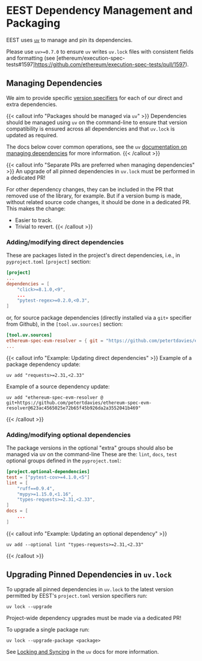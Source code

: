 # EEST Dependency Management and Packaging

EEST uses [`uv`](https://docs.astral.sh/uv/) to manage and pin its dependencies.

Please use `uv>=0.7.0` to ensure `uv` writes `uv.lock` files with consistent fields and formatting (see [ethereum/execution-spec-tests#1597]https://github.com/ethereum/execution-spec-tests/pull/1597).

## Managing Dependencies

We aim to provide specific [version specifiers](https://peps.python.org/pep-0440/#version-specifiers) for each of our direct and extra dependencies.

{{< callout info "Packages should be managed via `uv`" >}}
Dependencies should be managed using `uv` on the command-line to ensure that version compatibility is ensured across all dependencies and that `uv.lock` is updated as required.

The docs below cover common operations, see the `uv` [documentation on managing dependencies](https://docs.astral.sh/uv/concepts/projects/dependencies/#multiple-sources) for more information.
{{< /callout >}}

{{< callout info "Separate PRs are preferred when managing dependencies" >}}
An upgrade of all pinned dependencies in `uv.lock` must be performed in a dedicated PR!

For other dependency changes, they can be included in the PR that removed use of the library, for example. But if a version bump is made, without related source code changes, it should be done in a dedicated PR. This makes the change:

- Easier to track.
- Trivial to revert.
{{< /callout >}}

### Adding/modifying direct dependencies

These are packages listed in the project's direct dependencies, i.e., in `pyproject.toml` `[project]` section:

```toml
[project]
...
dependencies = [
    "click>=8.1.0,<9",
    ...
    "pytest-regex>=0.2.0,<0.3",
]
```

or, for source package dependencies (directly installed via a `git+` specifier from Github), in the `[tool.uv.sources]` section:

```toml
[tool.uv.sources]
ethereum-spec-evm-resolver = { git = "https://github.com/petertdavies/ethereum-spec-evm-resolver", rev = \
...
```

{{< callout info "Example: Updating direct dependencies" >}}
Example of a package dependency update:
```console
uv add "requests>=2.31,<2.33"
```

Example of a source dependency update:
```console
uv add "ethereum-spec-evm-resolver @ git+https://github.com/petertdavies/ethereum-spec-evm-resolver@623ac4565025e72b65f45b926da2a3552041b469"
```
{{< /callout >}}

### Adding/modifying optional dependencies

The package versions in the optional "extra" groups should also be managed via uv on the command-line These are the: `lint`, `docs`, `test` optional groups defined in the `pyproject.toml`:

```toml
[project.optional-dependencies]
test = ["pytest-cov>=4.1.0,<5"]
lint = [
    "ruff==0.9.4",
    "mypy>=1.15.0,<1.16",
    "types-requests>=2.31,<2.33",
]
docs = [
    ...
]
```

{{< callout info "Example: Updating an optional dependency" >}}
```
uv add --optional lint "types-requests>=2.31,<2.33"
```
{{< /callout >}}

## Upgrading Pinned Dependencies in `uv.lock`

To upgrade all pinned dependencies in `uv.lock` to the latest version permitted by EEST's `project.toml` version specifiers run:

```console
uv lock --upgrade
```

Project-wide dependency upgrades must be made via a dedicated PR!

To upgrade a single package run:

```console
uv lock --upgrade-package <package>
```

See [Locking and Syncing](https://docs.astral.sh/uv/concepts/projects/sync/#upgrading-locked-package-versions) in the `uv` docs for more information.
